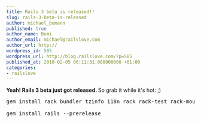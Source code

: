 ```yaml
---
title: Rails 3 beta is released!!
slug: rails-3-beta-is-released
author: michael_bumann
published: true
author_name: Bumi
author_email: michael@railslove.com
author_url: http://
wordpress_id: 585
wordpress_url: http://blog.railslove.com/?p=585
published_at: 2010-02-05 06:11:31.000000000 +01:00
categories:
- railslove
---
```

<strong>Yeah! Rails 3 beta just got released. </strong>
So grab it while it's hot: ;)

<pre>
gem install rack bundler tzinfo i18n rack rack-test rack-mount erubis mail thor

gem install rails --prerelease
</pre>
